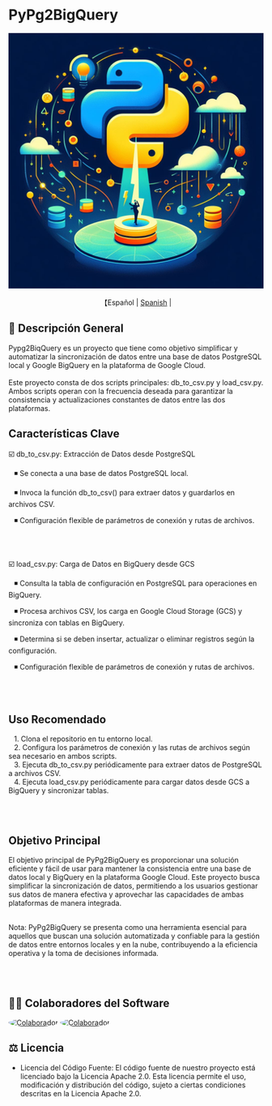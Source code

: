 # PyPg2BigQuery
<p align="center">
  <img src='pypg2biqquery_logo.jpg' width=550>
</p>
<p align="center">
    【Español | <a href="readme/README.md">Spanish</a> | 
</p>

## 📖 Descripción General

Pypg2BiqQuery es un proyecto que tiene como objetivo simplificar y automatizar la sincronización de datos entre una base de datos PostgreSQL local y Google BigQuery en la plataforma de Google Cloud.
<br><br>
Este proyecto consta de dos scripts principales: db_to_csv.py y load_csv.py.
Ambos scripts operan con la frecuencia deseada para garantizar la consistencia y actualizaciones constantes de datos entre las dos plataformas.

## Características Clave
☑️ db_to_csv.py: Extracción de Datos desde PostgreSQL

  ◾ Se conecta a una base de datos PostgreSQL local.

  ◾ Invoca la función db_to_csv() para extraer datos y guardarlos en archivos CSV.

  ◾ Configuración flexible de parámetros de conexión y rutas de archivos.

<br><br>

☑️ load_csv.py: Carga de Datos en BigQuery desde GCS

  ◾ Consulta la tabla de configuración en PostgreSQL para operaciones en BigQuery.

  ◾ Procesa archivos CSV, los carga en Google Cloud Storage (GCS) y sincroniza con tablas en BigQuery.

  ◾ Determina si se deben insertar, actualizar o eliminar registros según la configuración.

  ◾ Configuración flexible de parámetros de conexión y rutas de archivos.

<br><br>

## Uso Recomendado
  1. Clona el repositorio en tu entorno local. </br>
  2. Configura los parámetros de conexión y las rutas de archivos según sea necesario en ambos scripts. </br>
  3. Ejecuta db_to_csv.py periódicamente para extraer datos de PostgreSQL a archivos CSV. </br>
  4. Ejecuta load_csv.py periódicamente para cargar datos desde GCS a BigQuery y sincronizar tablas.

<br><br>

## Objetivo Principal
El objetivo principal de PyPg2BigQuery es proporcionar una solución eficiente y fácil de usar para mantener la consistencia entre una base de datos local y BigQuery en la plataforma Google Cloud.
Este proyecto busca simplificar la sincronización de datos, permitiendo a los usuarios gestionar sus datos de manera efectiva y aprovechar las capacidades de ambas plataformas de manera integrada.
<br><br>

Nota: PyPg2BigQuery se presenta como una herramienta esencial para aquellos que buscan una solución automatizada y confiable para la gestión de datos entre entornos locales y en la nube, contribuyendo a la eficiencia operativa y la toma de decisiones informada.

<br><br>

## 👨‍💻‍ Colaboradores del Software
<a href="https://github.com/emmanuhellt"><img src="https://avatars.githubusercontent.com/u/136921808?v=4" alt="Colaborador" style="width:5%; border-radius: 50%;"/></a>
<a href="https://github.com/jculebro"><img src="https://avatars.githubusercontent.com/u/2366703?v=4" alt="Colaborador" style="width:5%; border-radius: 50%;"/></a>

## ⚖️ Licencia

- Licencia del Código Fuente: El código fuente de nuestro proyecto está licenciado bajo la Licencia Apache 2.0. Esta licencia permite el uso, modificación y distribución del código, sujeto a ciertas condiciones descritas en la Licencia Apache 2.0.

